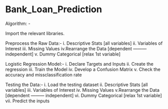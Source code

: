 # Bank_Loan_Prediction
Algorithm: -

Import the relevant libraries.

Preprocess the Raw Data:- 
i. Descriptive Stats [all variables] 
ii. Variables of Interest 
iii. Missing Values 
iv.Rearrange the Data [dependent ——— independent] 
v. Dummy Categorical [relax 1st variable]

Logistic Regression Model:- 
i. Declare Targets and Inputs 
ii. Create the regression 
iii. Train the Model
iv. Develop a Confusion Matrix
v. Check the accuracy and missclassification rate

Testing the Data:- 
i. Load the testing dataset
ii. Descriptive Stats [all variables] 
iii. Variables of Interest 
iv. Missing Values 
v.Rearrange the Data [dependent ——— independent] 
vi. Dummy Categorical [relax 1st variable]
vii. Predict the inputs
